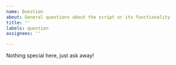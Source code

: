 ```yaml
---
name: Question
about: General questions about the script or its functionality
title: ''
labels: question
assignees: ''

---
```


Nothing special here, just ask away!
